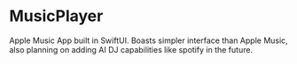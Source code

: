 # MusicPlayer
Apple Music App built in SwiftUI. Boasts simpler interface than Apple Music, also planning on adding AI DJ capabilities like spotify in the future.
